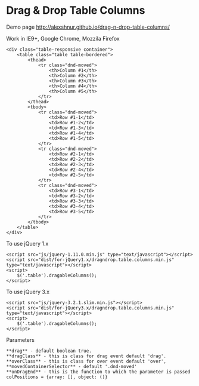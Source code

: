 Drag & Drop Table Columns
=========================

Demo page http://alexshnur.github.io/drag-n-drop-table-columns/

Work in IE9+, Google Chrome, Mozzila Firefox

	<div class="table-responsive container">
		<table class="table table-bordered">
			<thead>
				<tr class="dnd-moved">
					<th>Column #1</th>
					<th>Column #2</th>
					<th>Column #3</th>
					<th>Column #4</th>
					<th>Column #5</th>
				</tr>
			</thead>
			<tbody>
				<tr class="dnd-moved">
					<td>Row #1-1</td>
					<td>Row #1-2</td>
					<td>Row #1-3</td>
					<td>Row #1-4</td>
					<td>Row #1-5</td>
				</tr>
				<tr class="dnd-moved">
					<td>Row #2-1</td>
					<td>Row #2-2</td>
					<td>Row #2-3</td>
					<td>Row #2-4</td>
					<td>Row #2-5</td>
				</tr>
				<tr class="dnd-moved">
					<td>Row #3-1</td>
					<td>Row #3-2</td>
					<td>Row #3-3</td>
					<td>Row #3-4</td>
					<td>Row #3-5</td>
				</tr>
			</tbody>
		</table>
	</div>
	
To use jQuery 1.x

	<script src="js/jquery-1.11.0.min.js" type="text/javascript"></script>
	<script src="dist/for-jQuery1.x/dragndrop.table.columns.min.js" type="text/javascript"></script>
	<script>
		$('.table').dragableColumns();
	</script>

To use jQuery 3.x

	<script src="js/jquery-3.2.1.slim.min.js"></script>
	<script src="dist/for-jQuery3.x/dragndrop.table.columns.min.js" type="text/javascript"></script>
	<script>
		$('.table').dragableColumns();
	</script>
	
Parameters

	**drag** - default boolean true.
	**dragClass** - this is class for drag event default 'drag'.
	**overClass** - this is class for over event default 'over',
	**movedContainerSelector** - default '.dnd-moved'
	**onDragEnd** - this is the function to which the parameter is passed colPositions = {array: [], object: ()}